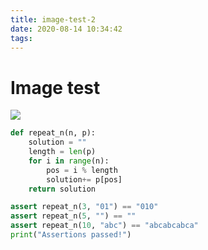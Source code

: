 ```yaml
---
title: image-test-2
date: 2020-08-14 10:34:42
tags:
---
```


# Image test

![](2020-08-14-10-19-55.png)

```python
def repeat_n(n, p):
    solution = ""
    length = len(p)
    for i in range(n):
        pos = i % length
        solution+= p[pos]
    return solution

assert repeat_n(3, "01") == "010"
assert repeat_n(5, "") == ""
assert repeat_n(10, "abc") == "abcabcabca"
print("Assertions passed!")
```
